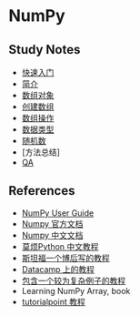 # NumPy

## Study Notes

- [快速入门](quickstart.md)
- [简介](02_intro.md)
- [数组对象](array.md)
- [创建数组](create.md)
- [数组操作](array_man.md)
- [数据类型](04_dtype.md)
- [随机数](random.md)
- [方法总结]
- [QA](numpy_qas.md)

## References

- [NumPy User Guide](https://numpy.org/devdocs/)
- [Numpy 官方文档](https://docs.scipy.org/doc/numpy/reference/index.html)
- [Numpy 中文文档](https://www.numpy.org.cn/)
- [莫烦Python 中文教程](https://morvanzhou.github.io/tutorials/data-manipulation/np-pd/)
- [斯坦福一个博后写的教程](http://cs231n.github.io/python-numpy-tutorial/)
- [Datacamp 上的教程](https://www.datacamp.com/community/tutorials/python-numpy-tutorial)
- [包含一个较为复杂例子的教程](https://github.com/rougier/numpy-tutorial)
- Learning NumPy Array, book
- [tutorialpoint 教程](https://www.tutorialspoint.com/numpy/index.htm)
